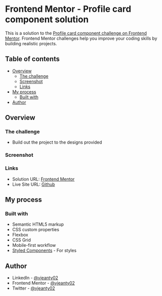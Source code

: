 # Frontend Mentor - Profile card component solution

This is a solution to the [Profile card component challenge on Frontend Mentor](https://www.frontendmentor.io/challenges/profile-card-component-cfArpWshJ). Frontend Mentor challenges help you improve your coding skills by building realistic projects. 

## Table of contents

- [Overview](#overview)
  - [The challenge](#the-challenge)
  - [Screenshot](#screenshot)
  - [Links](#links)
- [My process](#my-process)
  - [Built with](#built-with)
- [Author](#author)

## Overview

### The challenge

- Build out the project to the designs provided

### Screenshot


### Links

- Solution URL: [Frontend Mentor](https://www.frontendmentor.io/solutions/profile-card-component-w-ZybbvQIm)
- Live Site URL: [Github](https://github.com/vjeanty02/Profile-card-component)

## My process

### Built with

- Semantic HTML5 markup
- CSS custom properties
- Flexbox
- CSS Grid
- Mobile-first workflow
- [Styled Components](https://styled-components.com/) - For styles

## Author

- LinkedIn - [@vjeanty02](https://www.linkedin.com/in/vjeanty02/)
- Frontend Mentor - [@vjeanty02](https://www.frontendmentor.io/profile/vjeanty02)
- Twitter - [@vjeanty02](https://www.twitter.com/vjeanty02)
